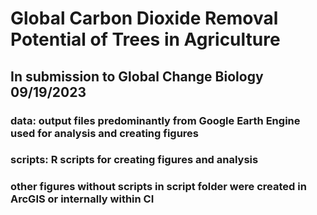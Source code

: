 # Global Carbon Dioxide Removal Potential of Trees in Agriculture
## In submission to Global Change Biology 09/19/2023

### data: output files predominantly from Google Earth Engine used for analysis and creating figures
### scripts: R scripts for creating figures and analysis
### other figures without scripts in script folder were created in ArcGIS or internally within CI


